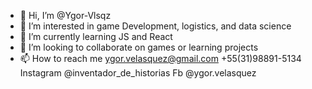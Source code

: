 - 👋 Hi, I’m @Ygor-Vlsqz
- 👀 I’m interested in game Development, logistics, and data science
- 🌱 I’m currently learning JS and React
- 💞️ I’m looking to collaborate on games or learning projects
- 📫 How to reach me ygor.velasquez@gmail.com +55(31)98891-5134 Instagram @inventador_de_historias Fb @ygor.velasquez

<!---
Ygor-Vlsqz/Ygor-Vlsqz is a ✨ special ✨ repository because its `README.md` (this file) appears on your GitHub profile.
You can click the Preview link to take a look at your changes.
--->
